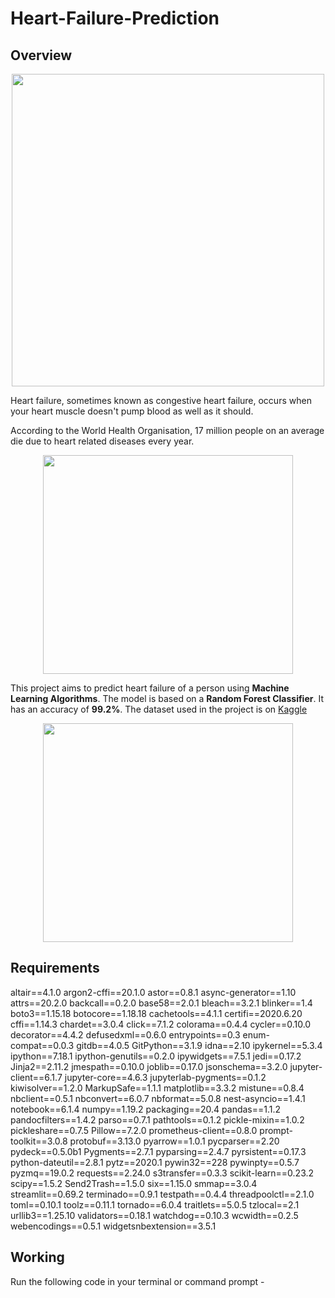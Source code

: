 # Heart-Failure-Prediction
## Overview
<p align = "center">
  <img src="https://media1.giphy.com/media/8cBhJBU2wlq6H6qY4W/giphy.gif" width="500" height="500" />
</p>

Heart failure, sometimes known as congestive heart failure, occurs when your heart muscle doesn't pump blood as well as it should.

According to the World Health Organisation, 17 million people on an average die due to heart related diseases every year.

<p align="center">
  <img width="400" height="350" src="https://www.verywellhealth.com/thmb/-E63ily4rvk-PvbvPMDkKa-7H5M=/700x0/filters:no_upscale():max_bytes(150000):strip_icc():format(webp)/overview-of-heart-disease-4160961_final-152f46073f2242999b771e409973825b.png">
</p>

This project aims to predict heart failure of a person using **Machine Learning Algorithms**. The model is based on a __Random Forest Classifier__. It has an accuracy of **99.2%**. The dataset used in the project is on [Kaggle](https://www.kaggle.com/ronitf/heart-disease-uci)

<p align="center">
  <img width="400" height="350" src="https://api.time.com/wp-content/uploads/2020/02/GettyImages-1071551122.jpg?w=800&quality=85">
</p>

## Requirements

altair==4.1.0
argon2-cffi==20.1.0
astor==0.8.1
async-generator==1.10
attrs==20.2.0
backcall==0.2.0
base58==2.0.1
bleach==3.2.1
blinker==1.4
boto3==1.15.18
botocore==1.18.18
cachetools==4.1.1
certifi==2020.6.20
cffi==1.14.3
chardet==3.0.4
click==7.1.2
colorama==0.4.4
cycler==0.10.0
decorator==4.4.2
defusedxml==0.6.0
entrypoints==0.3
enum-compat==0.0.3
gitdb==4.0.5
GitPython==3.1.9
idna==2.10
ipykernel==5.3.4
ipython==7.18.1
ipython-genutils==0.2.0
ipywidgets==7.5.1
jedi==0.17.2
Jinja2==2.11.2
jmespath==0.10.0
joblib==0.17.0
jsonschema==3.2.0
jupyter-client==6.1.7
jupyter-core==4.6.3
jupyterlab-pygments==0.1.2
kiwisolver==1.2.0
MarkupSafe==1.1.1
matplotlib==3.3.2
mistune==0.8.4
nbclient==0.5.1
nbconvert==6.0.7
nbformat==5.0.8
nest-asyncio==1.4.1
notebook==6.1.4
numpy==1.19.2
packaging==20.4
pandas==1.1.2
pandocfilters==1.4.2
parso==0.7.1
pathtools==0.1.2
pickle-mixin==1.0.2
pickleshare==0.7.5
Pillow==7.2.0
prometheus-client==0.8.0
prompt-toolkit==3.0.8
protobuf==3.13.0
pyarrow==1.0.1
pycparser==2.20
pydeck==0.5.0b1
Pygments==2.7.1
pyparsing==2.4.7
pyrsistent==0.17.3
python-dateutil==2.8.1
pytz==2020.1
pywin32==228
pywinpty==0.5.7
pyzmq==19.0.2
requests==2.24.0
s3transfer==0.3.3
scikit-learn==0.23.2
scipy==1.5.2
Send2Trash==1.5.0
six==1.15.0
smmap==3.0.4
streamlit==0.69.2
terminado==0.9.1
testpath==0.4.4
threadpoolctl==2.1.0
toml==0.10.1
toolz==0.11.1
tornado==6.0.4
traitlets==5.0.5
tzlocal==2.1
urllib3==1.25.10
validators==0.18.1
watchdog==0.10.3
wcwidth==0.2.5
webencodings==0.5.1
widgetsnbextension==3.5.1

## Working

Run the following code in your terminal or command prompt - 
